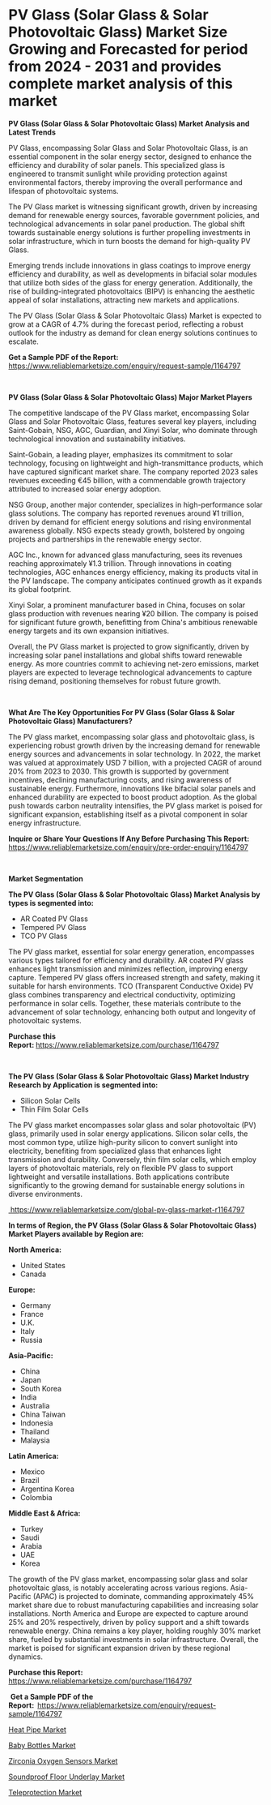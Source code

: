<p><h1>PV Glass (Solar Glass & Solar Photovoltaic Glass) Market Size Growing and Forecasted for period from 2024 - 2031 and provides complete market analysis of this market</h1></p><p><strong>PV Glass (Solar Glass & Solar Photovoltaic Glass) Market Analysis and Latest Trends</strong></p>
<p><p>PV Glass, encompassing Solar Glass and Solar Photovoltaic Glass, is an essential component in the solar energy sector, designed to enhance the efficiency and durability of solar panels. This specialized glass is engineered to transmit sunlight while providing protection against environmental factors, thereby improving the overall performance and lifespan of photovoltaic systems.</p><p>The PV Glass market is witnessing significant growth, driven by increasing demand for renewable energy sources, favorable government policies, and technological advancements in solar panel production. The global shift towards sustainable energy solutions is further propelling investments in solar infrastructure, which in turn boosts the demand for high-quality PV Glass. </p><p>Emerging trends include innovations in glass coatings to improve energy efficiency and durability, as well as developments in bifacial solar modules that utilize both sides of the glass for energy generation. Additionally, the rise of building-integrated photovoltaics (BIPV) is enhancing the aesthetic appeal of solar installations, attracting new markets and applications.</p><p>The PV Glass (Solar Glass & Solar Photovoltaic Glass) Market is expected to grow at a CAGR of 4.7% during the forecast period, reflecting a robust outlook for the industry as demand for clean energy solutions continues to escalate.</p></p>
<p><strong>Get a Sample PDF of the Report:&nbsp;</strong> <a href="https://www.reliablemarketsize.com/enquiry/request-sample/1164797?utm_campaign=1832&utm_medium=2&utm_source=Github&utm_content=ia&utm_term=16122024&utm_id=pv-glass-solar-glass-solar-photovoltaic-glass">https://www.reliablemarketsize.com/enquiry/request-sample/1164797</a></p>
<p>&nbsp;</p>
<p><strong>PV Glass (Solar Glass & Solar Photovoltaic Glass) Major Market Players</strong></p>
<p><p>The competitive landscape of the PV Glass market, encompassing Solar Glass and Solar Photovoltaic Glass, features several key players, including Saint-Gobain, NSG, AGC, Guardian, and Xinyi Solar, who dominate through technological innovation and sustainability initiatives.</p><p>Saint-Gobain, a leading player, emphasizes its commitment to solar technology, focusing on lightweight and high-transmittance products, which have captured significant market share. The company reported 2023 sales revenues exceeding €45 billion, with a commendable growth trajectory attributed to increased solar energy adoption.</p><p>NSG Group, another major contender, specializes in high-performance solar glass solutions. The company has reported revenues around ¥1 trillion, driven by demand for efficient energy solutions and rising environmental awareness globally. NSG expects steady growth, bolstered by ongoing projects and partnerships in the renewable energy sector.</p><p>AGC Inc., known for advanced glass manufacturing, sees its revenues reaching approximately ¥1.3 trillion. Through innovations in coating technologies, AGC enhances energy efficiency, making its products vital in the PV landscape. The company anticipates continued growth as it expands its global footprint.</p><p>Xinyi Solar, a prominent manufacturer based in China, focuses on solar glass production with revenues nearing ¥20 billion. The company is poised for significant future growth, benefitting from China's ambitious renewable energy targets and its own expansion initiatives.</p><p>Overall, the PV Glass market is projected to grow significantly, driven by increasing solar panel installations and global shifts toward renewable energy. As more countries commit to achieving net-zero emissions, market players are expected to leverage technological advancements to capture rising demand, positioning themselves for robust future growth.</p></p>
<p>&nbsp;</p>
<p><strong>What Are The Key Opportunities For PV Glass (Solar Glass & Solar Photovoltaic Glass) Manufacturers?</strong></p>
<p><p>The PV glass market, encompassing solar glass and photovoltaic glass, is experiencing robust growth driven by the increasing demand for renewable energy sources and advancements in solar technology. In 2022, the market was valued at approximately USD 7 billion, with a projected CAGR of around 20% from 2023 to 2030. This growth is supported by government incentives, declining manufacturing costs, and rising awareness of sustainable energy. Furthermore, innovations like bifacial solar panels and enhanced durability are expected to boost product adoption. As the global push towards carbon neutrality intensifies, the PV glass market is poised for significant expansion, establishing itself as a pivotal component in solar energy infrastructure.</p></p>
<p><strong>Inquire or Share Your Questions If Any Before Purchasing This Report:</strong> <a href="https://www.reliablemarketsize.com/enquiry/pre-order-enquiry/1164797?utm_campaign=1832&utm_medium=2&utm_source=Github&utm_content=ia&utm_term=16122024&utm_id=pv-glass-solar-glass-solar-photovoltaic-glass">https://www.reliablemarketsize.com/enquiry/pre-order-enquiry/1164797</a></p>
<p>&nbsp;</p>
<p><strong>Market Segmentation</strong></p>
<p><strong>The PV Glass (Solar Glass & Solar Photovoltaic Glass) Market Analysis by types is segmented into:</strong></p>
<p><ul><li>AR Coated PV Glass</li><li>Tempered PV Glass</li><li>TCO PV Glass</li></ul></p>
<p><p>The PV glass market, essential for solar energy generation, encompasses various types tailored for efficiency and durability. AR coated PV glass enhances light transmission and minimizes reflection, improving energy capture. Tempered PV glass offers increased strength and safety, making it suitable for harsh environments. TCO (Transparent Conductive Oxide) PV glass combines transparency and electrical conductivity, optimizing performance in solar cells. Together, these materials contribute to the advancement of solar technology, enhancing both output and longevity of photovoltaic systems.</p></p>
<p><strong>Purchase this Report:&nbsp;</strong><a href="https://www.reliablemarketsize.com/purchase/1164797?utm_campaign=1832&utm_medium=2&utm_source=Github&utm_content=ia&utm_term=16122024&utm_id=pv-glass-solar-glass-solar-photovoltaic-glass">https://www.reliablemarketsize.com/purchase/1164797</a></p>
<p>&nbsp;</p>
<p><strong>The PV Glass (Solar Glass & Solar Photovoltaic Glass) Market Industry Research by Application is segmented into:</strong></p>
<p><ul><li>Silicon Solar Cells</li><li>Thin Film Solar Cells</li></ul></p>
<p><p>The PV glass market encompasses solar glass and solar photovoltaic (PV) glass, primarily used in solar energy applications. Silicon solar cells, the most common type, utilize high-purity silicon to convert sunlight into electricity, benefiting from specialized glass that enhances light transmission and durability. Conversely, thin film solar cells, which employ layers of photovoltaic materials, rely on flexible PV glass to support lightweight and versatile installations. Both applications contribute significantly to the growing demand for sustainable energy solutions in diverse environments.</p></p>
<p><a href="https://www.reliablemarketsize.com/global-pv-glass-market-r1164797?utm_campaign=1832&utm_medium=2&utm_source=Github&utm_content=ia&utm_term=16122024&utm_id=pv-glass-solar-glass-solar-photovoltaic-glass">&nbsp;https://www.reliablemarketsize.com/global-pv-glass-market-r1164797</a></p>
<p><strong>In terms of Region, the PV Glass (Solar Glass & Solar Photovoltaic Glass) Market Players available by Region are:</strong></p>
<p>
    <p> <strong> North America: </strong>
        <ul>
            <li>United States</li>
            <li>Canada</li>
        </ul>
        </p> 
    <p> <strong> Europe: </strong>
        <ul>
            <li>Germany</li>
            <li>France</li>
            <li>U.K.</li>
            <li>Italy</li>
            <li>Russia</li>
        </ul>
        </p> 
    <p> <strong> Asia-Pacific: </strong>
        <ul>
            <li>China</li>
            <li>Japan</li>
            <li>South Korea</li>
            <li>India</li>
            <li>Australia</li>
            <li>China Taiwan</li>
            <li>Indonesia</li>
            <li>Thailand</li>
            <li>Malaysia</li>
        </ul>
        </p> 
    <p> <strong> Latin America: </strong>
        <ul>
            <li>Mexico</li>
            <li>Brazil</li>
            <li>Argentina Korea</li>
            <li>Colombia</li>
        </ul>
        </p> 
    <p> <strong> Middle East & Africa: </strong>
        <ul>
            <li>Turkey</li>
            <li>Saudi</li>
            <li>Arabia</li>
            <li>UAE</li>
            <li>Korea</li>
        </ul>
    </p>
    </p>
<p><p>The growth of the PV glass market, encompassing solar glass and solar photovoltaic glass, is notably accelerating across various regions. Asia-Pacific (APAC) is projected to dominate, commanding approximately 45% market share due to robust manufacturing capabilities and increasing solar installations. North America and Europe are expected to capture around 25% and 20% respectively, driven by policy support and a shift towards renewable energy. China remains a key player, holding roughly 30% market share, fueled by substantial investments in solar infrastructure. Overall, the market is poised for significant expansion driven by these regional dynamics.</p></p>
<p><strong>Purchase this Report: </strong><a href="https://www.reliablemarketsize.com/purchase/1164797?utm_campaign=1832&utm_medium=2&utm_source=Github&utm_content=ia&utm_term=16122024&utm_id=pv-glass-solar-glass-solar-photovoltaic-glass">https://www.reliablemarketsize.com/purchase/1164797</a></p>
<p>&nbsp;<strong>Get a Sample PDF of the Report:&nbsp;&nbsp;</strong><a href="https://www.reliablemarketsize.com/enquiry/request-sample/1164797?utm_campaign=1832&utm_medium=2&utm_source=Github&utm_content=ia&utm_term=16122024&utm_id=pv-glass-solar-glass-solar-photovoltaic-glass">https://www.reliablemarketsize.com/enquiry/request-sample/1164797</a></p>
<p><strong></strong></p>
<p><p><a href="https://www.linkedin.com/pulse/heat-pipe-market-refracting-trends-consumer-behaviors-2024-2031-bu3he?utm_campaign=1832&utm_medium=2&utm_source=Github&utm_content=ia&utm_term=16122024&utm_id=pv-glass-solar-glass-solar-photovoltaic-glass">Heat Pipe Market</a></p><p><a href="https://www.linkedin.com/pulse/in-depth-analysis-baby-bottles-market-selling-price-global-revenue-0qchf?utm_campaign=1832&utm_medium=2&utm_source=Github&utm_content=ia&utm_term=16122024&utm_id=pv-glass-solar-glass-solar-photovoltaic-glass">Baby Bottles Market</a></p><p><a href="https://www.linkedin.com/pulse/zirconia-oxygen-sensors-market-report-detailed-size-qh9he?utm_campaign=1832&utm_medium=2&utm_source=Github&utm_content=ia&utm_term=16122024&utm_id=pv-glass-solar-glass-solar-photovoltaic-glass">Zirconia Oxygen Sensors Market</a></p><p><a href="https://www.linkedin.com/pulse/soundproof-floor-underlay-market-outlook-2024-2031-comprehensive-e9ymf?utm_campaign=1832&utm_medium=2&utm_source=Github&utm_content=ia&utm_term=16122024&utm_id=pv-glass-solar-glass-solar-photovoltaic-glass">Soundproof Floor Underlay Market</a></p><p><a href="https://www.linkedin.com/pulse/emerging-teleprotection-market-opportunities-analysis-investors-wikne?utm_campaign=1832&utm_medium=2&utm_source=Github&utm_content=ia&utm_term=16122024&utm_id=pv-glass-solar-glass-solar-photovoltaic-glass">Teleprotection Market</a></p></p>